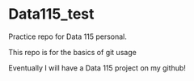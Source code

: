 # Data115_test

Practice repo for Data 115 personal.

This repo is for the basics of git usage

Eventually I will have a Data  115 project on my github!
